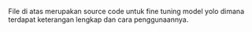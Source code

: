 File di atas merupakan source code untuk fine tuning model yolo dimana terdapat keterangan lengkap dan cara penggunaannya.
